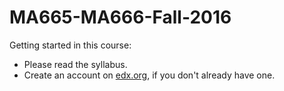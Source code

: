 # MA665-MA666-Fall-2016

Getting started in this course:
<ul>
  <li> Please read the syllabus. </li>
  <li> Create an account on <a href="http://edx.org",target="_blank">edx.org</a>, if you don't already have one.
</ul>

